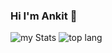 ### Hi I'm Ankit 👋

<img alt="my Stats" src="https://github-readme-stats.vercel.app/api?username=ankittkamal&show_icons=true"/>

<img  alt="top lang" src="https://github-readme-stats.vercel.app/api/top-langs/?username=ankittkamal&layout=compact" />
